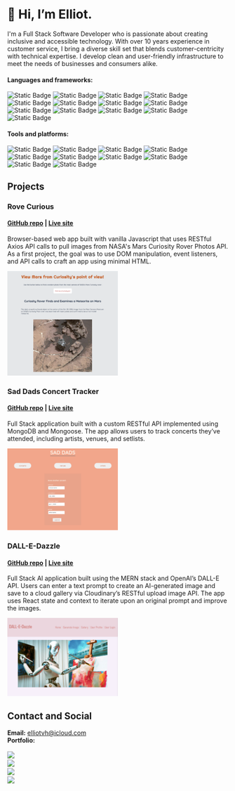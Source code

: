 # 👋 Hi, I’m Elliot.

I'm a Full Stack Software Developer who is passionate about creating inclusive and accessible technology. With over 10 years experience in customer service, I bring a diverse skill set that blends customer-centricity with technical expertise. I develop clean and user-friendly infrastructure to meet the needs of businesses and consumers alike.


#### Languages and frameworks:
![Static Badge](https://img.shields.io/badge/React-20232A?style=for-the-badge&logo=react&logoColor=61DAFB)
![Static Badge](https://img.shields.io/badge/Express.js-000000?style=for-the-badge&logo=express&logoColor=white)
![Static Badge](https://img.shields.io/badge/Node.js-339933?style=for-the-badge&logo=nodedotjs&logoColor=white)
![Static Badge](https://img.shields.io/badge/npm-CB3837?style=for-the-badge&logo=npm&logoColor=white)
![Static Badge](https://img.shields.io/badge/MongoDB-4EA94B?style=for-the-badge&logo=mongodb&logoColor=white)
![Static Badge](https://img.shields.io/badge/HTML5-E34F26?style=for-the-badge&logo=html5&logoColor=white)
![Static Badge](https://img.shields.io/badge/CSS3-1572B6?style=for-the-badge&logo=css3&logoColor=white)
![Static Badge](https://img.shields.io/badge/JavaScript-323330?style=for-the-badge&logo=javascript&logoColor=F7DF1E)
![Static Badge](https://img.shields.io/badge/json-5E5C5C?style=for-the-badge&logo=json&logoColor=white)
![Static Badge](https://img.shields.io/badge/Python-FFD43B?style=for-the-badge&logo=python&logoColor=blue)
![Static Badge](https://img.shields.io/badge/Django-092E20?style=for-the-badge&logo=django&logoColor=green)
![Static Badge](https://img.shields.io/badge/Vite-B73BFE?style=for-the-badge&logo=vite&logoColor=FFD62E)
![Static Badge](https://img.shields.io/badge/PostgreSQL-316192?style=for-the-badge&logo=postgresql&logoColor=white)

#### Tools and platforms:
![Static Badge](https://img.shields.io/badge/Netlify-00C7B7?style=for-the-badge&logo=netlify&logoColor=white)
![Static Badge](https://img.shields.io/badge/Railway-131415?style=for-the-badge&logo=railway&logoColor=white)
![Static Badge](https://img.shields.io/badge/Heroku-430098?style=for-the-badge&logo=heroku&logoColor=white)
![Static Badge](https://img.shields.io/badge/VSCode-0078D4?style=for-the-badge&logo=visual%20studio%20code&logoColor=white)
![Static Badge](https://img.shields.io/badge/Figma-F24E1E?style=for-the-badge&logo=figma&logoColor=white)
![Static Badge](https://img.shields.io/badge/Canva-%2300C4CC.svg?&style=for-the-badge&logo=Canva&logoColor=white)
![Static Badge](https://img.shields.io/badge/Trello-0052CC?style=for-the-badge&logo=trello&logoColor=white)
![Static Badge](https://img.shields.io/badge/Jira-0052CC?style=for-the-badge&logo=Jira&logoColor=white)
![Static Badge](https://img.shields.io/badge/Slack-4A154B?style=for-the-badge&logo=slack&logoColor=white)
![Static Badge](https://img.shields.io/badge/Salesforce-00A1E0?style=for-the-badge&logo=Salesforce&logoColor=white)

## Projects
### Rove Curious
#### <a href="https://github.com/elliotvhill/Rove_Curious_NASA_API">GitHub repo</a> | <a href="https://rove-curious.surge.sh/">Live site</a>
Browser-based web app built with vanilla Javascript that uses RESTful Axios API calls to pull images from NASA's Mars Curiosity Rover Photos API. As a first project, the goal was to use DOM manipulation, event listeners, and API calls to craft an app using minimal HTML.

<img alt="Screenshot of the Rove Curious app" src="https://github.com/elliotvhill/elliotvhill/blob/144d2f962753f66bc3237975b4d581d3b5a3a69d/Rove-Curious.png" height=50% width=50% />
<br />

### Sad Dads Concert Tracker
#### <a href="https://github.com/elliotvhill/Sad-Dads-Concert-Tracker">GitHub repo</a> | <a href="#">Live site</a>
Full Stack application built with a custom RESTful API implemented using MongoDB and Mongoose. The app allows users to track concerts they’ve attended, including artists, venues, and setlists.

<img src="https://github.com/elliotvhill/elliotvhill/blob/144d2f962753f66bc3237975b4d581d3b5a3a69d/Sad-Dads-Concert-Tracker.png" alt="Screenshot of the Sad Dads 'add a concert' page" height=50% width=50% />
<br />

### DALL-E-Dazzle
#### <a href="https://github.com/Adrienx/DALL-E-Dazzle">GitHub repo</a> | <a href="#">Live site</a>
Full Stack AI application built using the MERN stack and OpenAI’s DALL-E API. Users can enter a text prompt to create an AI-generated image and save to a cloud gallery via Cloudinary’s RESTful upload image API. The app uses React state and context to iterate upon an original prompt and improve the images.

<img alt="Screenshot of the DALL-E-Dazzle home page" src="https://github.com/elliotvhill/elliotvhill/blob/144d2f962753f66bc3237975b4d581d3b5a3a69d/DALL-E-Dazzle-Home.png" height=50% width=50% />

## Contact and Social
<strong>Email:</strong> elliotvh@icloud.com<br />
<strong>Portfolio:</strong> <br />
<br />
<a href="https://www.linkedin.com/in/elliotvhill"><img src="https://img.shields.io/badge/LinkedIn-0077B5?style=for-the-badge&logo=linkedin&logoColor=white" /></a><br />
<a href="https://www.hackerrank.com/elliotvh"><img src="https://img.shields.io/badge/-Hackerrank-2EC866?style=for-the-badge&logo=HackerRank&logoColor=white" /></a><br />
<a href="https://leetcode.com/ell8031/"><img src="https://img.shields.io/badge/-LeetCode-FFA116?style=for-the-badge&logo=LeetCode&logoColor=black" /></a><br />
<a href="https://www.codewars.com/users/ell8031"><img src="https://img.shields.io/badge/Codewars-B1361E?style=for-the-badge&logo=Codewars&logoColor=white" /></a><br />
